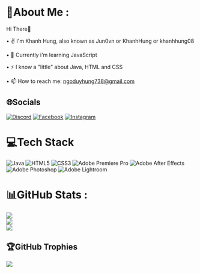 # 💫About Me :
Hi There👋

• ✌ I'm Khanh Hung, also known as Jun0vn or KhanhHung or khanhhung08

• 🌱 Currently i'm learning JavaScript

• ⚡ I know a "little" about Java, HTML and CSS

• 📫 How to reach me: ngoduyhung738@gmail.com


## 🌐Socials
[![Discord](https://img.shields.io/badge/Discord-%237289DA.svg?logo=discord&logoColor=white)](htttps://discord.gg/KhanhHung#0106) [![Facebook](https://img.shields.io/badge/Facebook-%231877F2.svg?logo=Facebook&logoColor=white)](https://facebook.com/junoo.me) [![Instagram](https://img.shields.io/badge/Instagram-%23E4405F.svg?logo=Instagram&logoColor=white)](https://instagram.com/heyjuno_08) 

# 💻Tech Stack
![Java](https://img.shields.io/badge/java-%23ED8B00.svg?style=for-the-badge&logo=java&logoColor=white) ![HTML5](https://img.shields.io/badge/html5-%23E34F26.svg?style=for-the-badge&logo=html5&logoColor=white) ![CSS3](https://img.shields.io/badge/css3-%231572B6.svg?style=for-the-badge&logo=css3&logoColor=white)  ![Adobe Premiere Pro](https://img.shields.io/badge/Adobe%20Premiere%20Pro-9999FF.svg?style=for-the-badge&logo=Adobe%20Premiere%20Pro&logoColor=white) ![Adobe After Effects](https://img.shields.io/badge/Adobe%20After%20Effects-9999FF.svg?style=for-the-badge&logo=Adobe%20After%20Effects&logoColor=white) ![Adobe Photoshop](https://img.shields.io/badge/adobephotoshop-%2331A8FF.svg?style=for-the-badge&logo=adobephotoshop&logoColor=white) ![Adobe Lightroom](https://img.shields.io/badge/Adobe%20Lightroom-31A8FF.svg?style=for-the-badge&logo=Adobe%20Lightroom&logoColor=white)
# 📊GitHub Stats :
![](https://github-readme-stats.vercel.app/api?username=Jun0vn&theme=radical&hide_border=false&include_all_commits=false&count_private=false)<br/>
![](https://github-readme-streak-stats.herokuapp.com/?user=Jun0vn&theme=radical&hide_border=false)<br/>
![](https://github-readme-stats.vercel.app/api/top-langs/?username=Jun0vn&theme=radical&hide_border=false&include_all_commits=false&count_private=false&layout=compact)

## 🏆GitHub Trophies
![](https://github-profile-trophy.vercel.app/?username=Jun0vn&theme=radical&no-frame=false&no-bg=false&margin-w=4)

